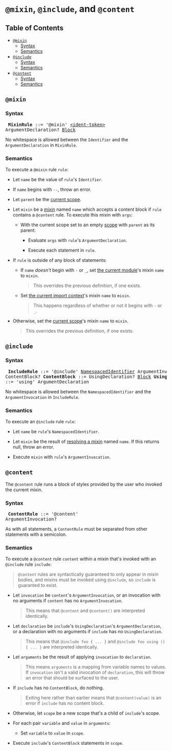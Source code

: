 # `@mixin`, `@include`, and `@content`

## Table of Contents

* [`@mixin`](#mixin)
  * [Syntax](#syntax)
  * [Semantics](#semantics)
* [`@include`](#include)
  * [Syntax](#syntax-1)
  * [Semantics](#semantics-1)
* [`@content`](#content)
  * [Syntax](#syntax-2)
  * [Semantics](#semantics-2)

## `@mixin`

### Syntax

<x><pre>
**MixinRule** ::= '@mixin' [\<ident-token>] ArgumentDeclaration? [Block]
</pre></x>

[\<ident-token>]: https://drafts.csswg.org/css-syntax-3/#ident-token-diagram
[Block]: ../statement.md#block

No whitespace is allowed between the `Identifier` and the `ArgumentDeclaration`
in `MixinRule`.

### Semantics

To execute a `@mixin` rule `rule`:

* Let `name` be the value of `rule`'s `Identifier`.

* If `name` begins with `--`, throw an error.

* Let `parent` be the [current scope].

  [current scope]: ../spec.md#scope

* Let `mixin` be a [mixin] named `name` which accepts a content block if `rule`
  contains a `@content` rule. To execute this mixin with `args`:

  [mixin]: ../types/mixins.md

  * With the current scope set to an empty [scope] with `parent` as its parent:

    * Evaluate `args` with `rule`'s `ArgumentDeclaration`.

    * Execute each statement in `rule`.

  [scope]: ../spec.md#scope

* If `rule` is outside of any block of statements:

  * If `name` *doesn't* begin with `-` or `_`, set [the current module]'s
    mixin `name` to `mixin`.

    > This overrides the previous definition, if one exists.

  * Set [the current import context]'s mixin `name` to `mixin`.

    > This happens regardless of whether or not it begins with `-` or `_`.

  [the current module]: ../spec.md#current-module
  [the current import context]: ../spec.md#current-import-context

* Otherwise, set the [current scope]'s mixin `name` to `mixin`.

  > This overrides the previous definition, if one exists.

## `@include`

### Syntax

<x><pre>
**IncludeRule**      ::= '@include' [NamespacedIdentifier] ArgumentInvocation?
&#32;                    ContentBlock?
**ContentBlock**     ::= UsingDeclaration? [Block]
**UsingDeclaration** ::= 'using' ArgumentDeclaration
</pre></x>

[NamespacedIdentifier]: ../modules.md#syntax

No whitespace is allowed between the `NamespacedIdentifier` and the
`ArgumentInvocation` in `IncludeRule`.

### Semantics

To execute an `@include` rule `rule`:

* Let `name` be `rule`'s `NamespacedIdentifier`.

* Let `mixin` be the result of [resolving a mixin] named `name`. If this returns
  null, throw an error.

  [resolving a mixin]: ../modules.md#resolving-a-member

* Execute `mixin` with `rule`'s `ArgumentInvocation`.

## `@content`

The `@content` rule runs a block of styles provided by the user who invoked the
current mixin.

### Syntax

<x><pre>
**ContentRule** ::= '@content' ArgumentInvocation?
</pre></x>

As with all statements, a `ContentRule` must be separated from other statements
with a semicolon.

### Semantics

To execute a `@content` rule `content` within a mixin that's invoked with
an `@include` rule `include`:

> `@content` rules are syntactically guaranteed to only appear in mixin bodies,
> and mixins must be invoked using `@include`, so `include` is guaranted to
> exist.

* Let `invocation` be `content`'s `ArgumentInvocation`, or an invocation with no
  arguments if `content` has no `ArgumentInvocation`.

  > This means that `@content` and `@content()` are interpreted identically.

* Let `declaration` be `include`'s `UsingDeclaration`'s `ArgumentDeclaration`,
  or a declaration with no arguments if `include` has no `UsingDeclaration`.

  > This means that `@include foo { ... }` and `@include foo using () { ... }`
  > are interpreted identically.

* Let `arguments` be the result of applying `invocation` to `declaration`.

  > This means `arguments` is a mapping from variable names to values. If
  > `invocation` isn't a valid invocation of `declaration`, this will throw an
  > error that should be surfaced to the user.

* If `include` has no `ContentBlock`, do nothing.

  > Exiting here rather than earlier means that `@content(value)` is an error if
  > `include` has no content block.

* Otherwise, let `scope` be a new scope that's a child of `include`'s scope.

* For each pair `variable` and `value` in `arguments`:

  * Set `variable` to `value` in `scope`.

* Execute `include`'s `ContentBlock` statements in `scope`.
